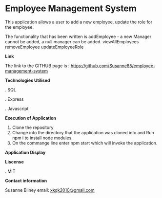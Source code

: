 # Employee Management System
This application allows a user to add a new employee, update the role for the employee.

The functionality that has been written is
addEmployee - a new Manager cannot be added, a null manager can be added.
viewAllEmployees
removeEmployee
updateEmployeeRole

**Link** 

The link to the GITHUB page is : https://github.com/Susanne85/employee-management-system


**Technologies Utilised**

. SQL

. Express 

. Javascript

**Execution of Application**

1.  Clone the repository
2.  Change into the directory that the application was cloned into and Run npm i to install node modules.
3.  On the commange line enter npm start which will invoke the application.

**Application Display**

**Liscense**

. MIT

**Contact information**

Susanne Bilney 
email: xkqk2010@gmail.com
 